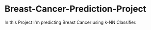 # Breast-Cancer-Prediction-Project
In this Project I'm predicting Breast Cancer using k-NN Classifier.

